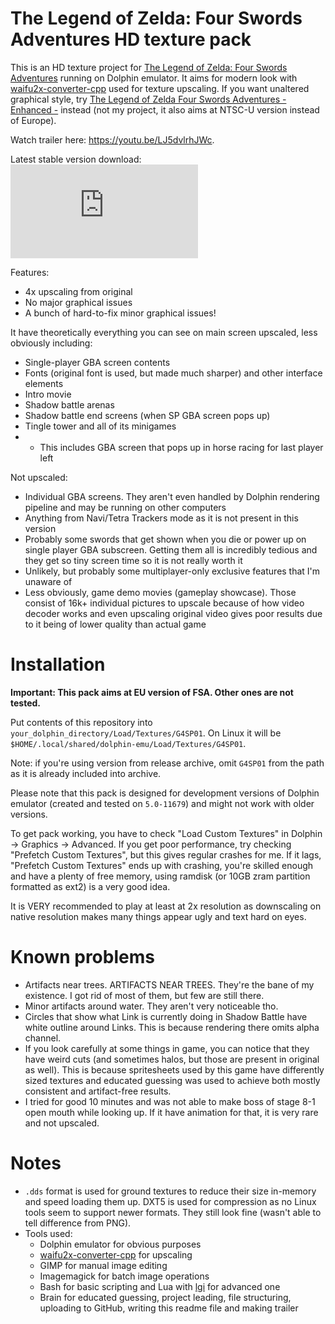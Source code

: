 # The Legend of Zelda: Four Swords Adventures HD texture pack

This is an HD texture project for [The Legend of Zelda: Four Swords Adventures](https://en.wikipedia.org/wiki/The_Legend_of_Zelda:_Four_Swords_Adventures) running on Dolphin emulator. It aims for modern look with [waifu2x-converter-cpp](https://github.com/DeadSix27/waifu2x-converter-cpp) used for texture upscaling. If you want unaltered graphical style, try [The Legend of Zelda Four Swords Adventures - Enhanced -](https://forums.dolphin-emu.org/Thread-the-legend-of-zelda-four-swords-adventures-enhanced) instead (not my project, it also aims at NTSC-U version instead of Europe). 

Watch trailer here: https://youtu.be/LJ5dvlrhJWc.

Latest stable version download: [![GitHub Releases (by Asset)](https://img.shields.io/github/downloads/v1993/fsa-hd/latest/G4SP01.7z)](https://github.com/v1993/fsa-hd/releases/download/latest/G4SP01.7z)

Features:

* 4x upscaling from original
* No major graphical issues
* A bunch of hard-to-fix minor graphical issues!

It have theoretically everything you can see on main screen upscaled, less obviously including:

* Single-player GBA screen contents
* Fonts (original font is used, but made much sharper) and other interface elements
* Intro movie
* Shadow battle arenas
* Shadow battle end screens (when SP GBA screen pops up)
* Tingle tower and all of its minigames
* * This includes GBA screen that pops up in horse racing for last player left

Not upscaled:

* Individual GBA screens. They aren't even handled by Dolphin rendering pipeline and may be running on other computers
* Anything from Navi/Tetra Trackers mode as it is not present in this version
* Probably some swords that get shown when you die or power up on single player GBA subscreen. Getting them all is incredibly tedious and they get so tiny screen time so it is not really worth it
* Unlikely, but probably some multiplayer-only exclusive features that I'm unaware of
* Less obviously, game demo movies (gameplay showcase). Those consist of 16k+ individual pictures to upscale because of how video decoder works and even upscaling original video gives poor results due to it being of lower quality than actual game

# Installation

**Important: This pack aims at EU version of FSA. Other ones are not tested.**

Put contents of this repository into `your_dolphin_directory/Load/Textures/G4SP01`.
On Linux it will be `$HOME/.local/shared/dolphin-emu/Load/Textures/G4SP01`.

Note: if you're using version from release archive, omit `G4SP01` from the path as it is already included into archive.

Please note that this pack is designed for development versions of Dolphin emulator (created and tested on `5.0-11679`) and might not work with older versions.

To get pack working, you have to check "Load Custom Textures" in Dolphin -> Graphics -> Advanced. If you get poor performance, try checking "Prefetch Custom Textures", but this gives regular crashes for me. If it lags, "Prefetch Custom Textures" ends up with crashing, you're skilled enough and have a plenty of free memory, using ramdisk (or 10GB zram partition formatted as ext2) is a very good idea.

It is VERY recommended to play at least at 2x resolution as downscaling on native resolution makes many things appear ugly and text hard on eyes.

# Known problems

* Artifacts near trees. ARTIFACTS NEAR TREES. They're the bane of my existence. I got rid of most of them, but few are still there.
* Minor artifacts around water. They aren't very noticeable tho.
* Circles that show what Link is currently doing in Shadow Battle have white outline around Links. This is because rendering there omits alpha channel.
* If you look carefully at some things in game, you can notice that they have weird cuts (and sometimes halos, but those are present in original as well). This is because spritesheets used by this game have differently sized textures and educated guessing was used to achieve both mostly consistent and artifact-free results.
* I tried for good 10 minutes and was not able to make boss of stage 8-1 open mouth while looking up. If it have animation for that, it is very rare and not upscaled.

# Notes

* `.dds` format is used for ground textures to reduce their size in-memory and speed loading them up. DXT5 is used for compression as no Linux tools seem to support newer formats. They still look fine (wasn't able to tell difference from PNG).
* Tools used:
  * Dolphin emulator for obvious purposes
  * [waifu2x-converter-cpp](https://github.com/DeadSix27/waifu2x-converter-cpp) for upscaling
  * GIMP for manual image editing
  * Imagemagick for batch image operations
  * Bash for basic scripting and Lua with [lgi](https://github.com/pavouk/lgi) for advanced one
  * Brain for educated guessing, project leading, file structuring, uploading to GitHub, writing this readme file and making trailer
